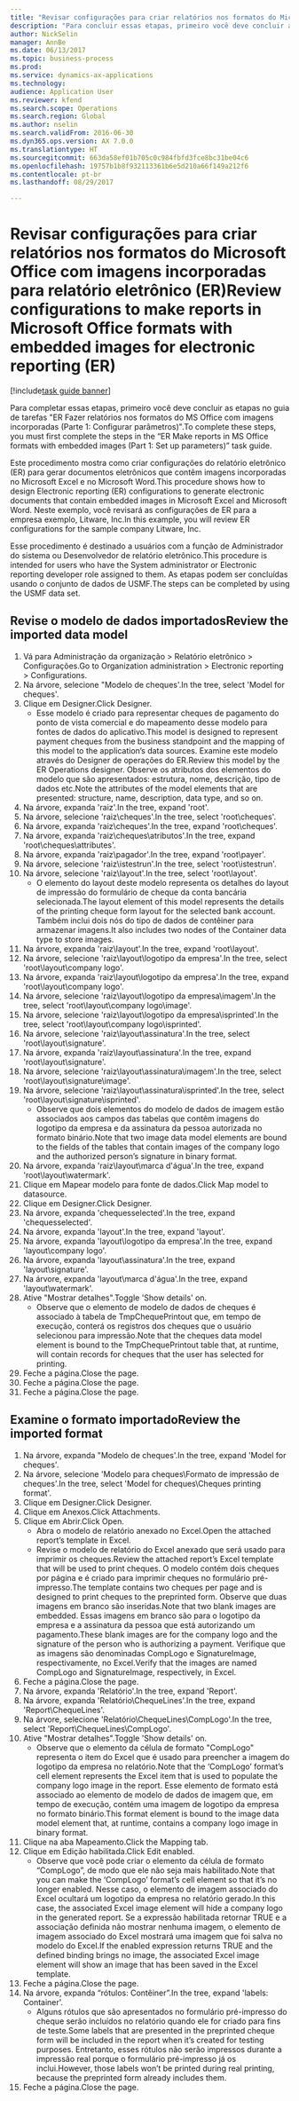 ```yaml
--- 
title: "Revisar configurações para criar relatórios nos formatos do Microsoft Office com imagens incorporadas para relatório eletrônico (ER)"
description: "Para concluir essas etapas, primeiro você deve concluir as etapas no guia de tarefas \"ER Criar relatórios nos formatos do MS Office com imagens incorporadas (Parte 1 – Configurar parâmetros)\"."
author: NickSelin
manager: AnnBe
ms.date: 06/13/2017
ms.topic: business-process
ms.prod: 
ms.service: dynamics-ax-applications
ms.technology: 
audience: Application User
ms.reviewer: kfend
ms.search.scope: Operations
ms.search.region: Global
ms.author: nselin
ms.search.validFrom: 2016-06-30
ms.dyn365.ops.version: AX 7.0.0
ms.translationtype: HT
ms.sourcegitcommit: 663da58ef01b705c0c984fbfd3fce8bc31be04c6
ms.openlocfilehash: 19757b1b8f932113361b6e5d210a66f149a212f6
ms.contentlocale: pt-br
ms.lasthandoff: 08/29/2017

---
```

# <a name="review-configurations-to-make-reports-in-microsoft-office-formats-with-embedded-images-for-electronic-reporting-er"></a><span data-ttu-id="e989c-103">Revisar configurações para criar relatórios nos formatos do Microsoft Office com imagens incorporadas para relatório eletrônico (ER)</span><span class="sxs-lookup"><span data-stu-id="e989c-103">Review configurations to make reports in Microsoft Office formats with embedded images for electronic reporting (ER)</span></span>

[!include[task guide banner](../../includes/task-guide-banner.md)]

<span data-ttu-id="e989c-104">Para completar essas etapas, primeiro você deve concluir as etapas no guia de tarefas "ER Fazer relatórios nos formatos do MS Office com imagens incorporadas (Parte 1: Configurar parâmetros)".</span><span class="sxs-lookup"><span data-stu-id="e989c-104">To complete these steps, you must first complete the steps in the “ER Make reports in MS Office formats with embedded images (Part 1: Set up parameters)” task guide.</span></span>

<span data-ttu-id="e989c-105">Este procedimento mostra como criar configurações do relatório eletrônico (ER) para gerar documentos eletrônicos que contêm imagens incorporadas no Microsoft Excel e no Microsoft Word.</span><span class="sxs-lookup"><span data-stu-id="e989c-105">This procedure shows how to design Electronic reporting (ER) configurations to generate electronic documents that contain embedded images in Microsoft Excel and Microsoft Word.</span></span> <span data-ttu-id="e989c-106">Neste exemplo, você revisará as configurações de ER para a empresa exemplo, Litware, Inc.</span><span class="sxs-lookup"><span data-stu-id="e989c-106">In this example, you will review ER configurations for the sample company Litware, Inc.</span></span> 

<span data-ttu-id="e989c-107">Esse procedimento é destinado a usuários com a função de Administrador do sistema ou Desenvolvedor de relatório eletrônico.</span><span class="sxs-lookup"><span data-stu-id="e989c-107">This procedure is intended for users who have the System administrator or Electronic reporting developer role assigned to them.</span></span> <span data-ttu-id="e989c-108">As etapas podem ser concluídas usando o conjunto de dados de USMF.</span><span class="sxs-lookup"><span data-stu-id="e989c-108">The steps can be completed by using the USMF data set.</span></span>


## <a name="review-the-imported-data-model"></a><span data-ttu-id="e989c-109">Revise o modelo de dados importados</span><span class="sxs-lookup"><span data-stu-id="e989c-109">Review the imported data model</span></span>
1. <span data-ttu-id="e989c-110">Vá para Administração da organização > Relatório eletrônico > Configurações.</span><span class="sxs-lookup"><span data-stu-id="e989c-110">Go to Organization administration > Electronic reporting > Configurations.</span></span>
2. <span data-ttu-id="e989c-111">Na árvore, selecione "Modelo de cheques'.</span><span class="sxs-lookup"><span data-stu-id="e989c-111">In the tree, select 'Model for cheques'.</span></span>
3. <span data-ttu-id="e989c-112">Clique em Designer.</span><span class="sxs-lookup"><span data-stu-id="e989c-112">Click Designer.</span></span>
    * <span data-ttu-id="e989c-113">Esse modelo é criado para representar cheques de pagamento do ponto de vista comercial e do mapeamento desse modelo para fontes de dados do aplicativo.</span><span class="sxs-lookup"><span data-stu-id="e989c-113">This model is designed to represent payment cheques from the business standpoint and the mapping of this model to the application’s data sources.</span></span> <span data-ttu-id="e989c-114">Examine este modelo através do Designer de operações do ER.</span><span class="sxs-lookup"><span data-stu-id="e989c-114">Review this model by the ER Operations designer.</span></span> <span data-ttu-id="e989c-115">Observe os atributos dos elementos do modelo que são apresentados: estrutura, nome, descrição, tipo de dados etc.</span><span class="sxs-lookup"><span data-stu-id="e989c-115">Note the attributes of the model elements that are presented: structure, name, description, data type, and so on.</span></span>   
4. <span data-ttu-id="e989c-116">Na árvore, expanda 'raiz'.</span><span class="sxs-lookup"><span data-stu-id="e989c-116">In the tree, expand 'root'.</span></span>
5. <span data-ttu-id="e989c-117">Na árvore, selecione 'raiz\cheques'.</span><span class="sxs-lookup"><span data-stu-id="e989c-117">In the tree, select 'root\cheques'.</span></span>
6. <span data-ttu-id="e989c-118">Na árvore, expanda 'raiz\cheques'.</span><span class="sxs-lookup"><span data-stu-id="e989c-118">In the tree, expand 'root\cheques'.</span></span>
7. <span data-ttu-id="e989c-119">Na árvore, expanda 'raiz\cheques\atributos'.</span><span class="sxs-lookup"><span data-stu-id="e989c-119">In the tree, expand 'root\cheques\attributes'.</span></span>
8. <span data-ttu-id="e989c-120">Na árvore, expanda 'raiz\pagador'.</span><span class="sxs-lookup"><span data-stu-id="e989c-120">In the tree, expand 'root\payer'.</span></span>
9. <span data-ttu-id="e989c-121">Na árvore, selecione 'raiz\istestrun'.</span><span class="sxs-lookup"><span data-stu-id="e989c-121">In the tree, select 'root\istestrun'.</span></span>
10. <span data-ttu-id="e989c-122">Na árvore, selecione 'raiz\layout'.</span><span class="sxs-lookup"><span data-stu-id="e989c-122">In the tree, select 'root\layout'.</span></span>
    * <span data-ttu-id="e989c-123">O elemento do layout deste modelo representa os detalhes do layout de impressão do formulário de cheque da conta bancária selecionada.</span><span class="sxs-lookup"><span data-stu-id="e989c-123">The layout element of this model represents the details of the printing cheque form layout for the selected bank account.</span></span> <span data-ttu-id="e989c-124">Também inclui dois nós do tipo de dados de contêiner para armazenar imagens.</span><span class="sxs-lookup"><span data-stu-id="e989c-124">It also includes two nodes of the Container data type to store images.</span></span>   
11. <span data-ttu-id="e989c-125">Na árvore, expanda 'raiz\layout'.</span><span class="sxs-lookup"><span data-stu-id="e989c-125">In the tree, expand 'root\layout'.</span></span>
12. <span data-ttu-id="e989c-126">Na árvore, selecione 'raiz\layout\logotipo da empresa'.</span><span class="sxs-lookup"><span data-stu-id="e989c-126">In the tree, select 'root\layout\company logo'.</span></span>
13. <span data-ttu-id="e989c-127">Na árvore, expanda 'raiz\layout\logotipo da empresa'.</span><span class="sxs-lookup"><span data-stu-id="e989c-127">In the tree, expand 'root\layout\company logo'.</span></span>
14. <span data-ttu-id="e989c-128">Na árvore, selecione 'raiz\layout\logotipo da empresa\imagem'.</span><span class="sxs-lookup"><span data-stu-id="e989c-128">In the tree, select 'root\layout\company logo\image'.</span></span>
15. <span data-ttu-id="e989c-129">Na árvore, selecione 'raiz\layout\logotipo da empresa\isprinted'.</span><span class="sxs-lookup"><span data-stu-id="e989c-129">In the tree, select 'root\layout\company logo\isprinted'.</span></span>
16. <span data-ttu-id="e989c-130">Na árvore, selecione 'raiz\layout\assinatura'.</span><span class="sxs-lookup"><span data-stu-id="e989c-130">In the tree, select 'root\layout\signature'.</span></span>
17. <span data-ttu-id="e989c-131">Na árvore, expanda 'raiz\layout\assinatura'.</span><span class="sxs-lookup"><span data-stu-id="e989c-131">In the tree, expand 'root\layout\signature'.</span></span>
18. <span data-ttu-id="e989c-132">Na árvore, selecione 'raiz\layout\assinatura\imagem'.</span><span class="sxs-lookup"><span data-stu-id="e989c-132">In the tree, select 'root\layout\signature\image'.</span></span>
19. <span data-ttu-id="e989c-133">Na árvore, selecione 'raiz\layout\assinatura\isprinted'.</span><span class="sxs-lookup"><span data-stu-id="e989c-133">In the tree, select 'root\layout\signature\isprinted'.</span></span>
    * <span data-ttu-id="e989c-134">Observe que dois elementos do modelo de dados de imagem estão associados aos campos das tabelas que contêm imagens do logotipo da empresa e da assinatura da pessoa autorizada no formato binário.</span><span class="sxs-lookup"><span data-stu-id="e989c-134">Note that two image data model elements are bound to the fields of the tables that contain images of the company logo and the authorized person’s signature in binary format.</span></span>  
20. <span data-ttu-id="e989c-135">Na árvore, expanda 'raiz\layout\marca d'água'.</span><span class="sxs-lookup"><span data-stu-id="e989c-135">In the tree, expand 'root\layout\watermark'.</span></span>
21. <span data-ttu-id="e989c-136">Clique em Mapear modelo para fonte de dados.</span><span class="sxs-lookup"><span data-stu-id="e989c-136">Click Map model to datasource.</span></span>
22. <span data-ttu-id="e989c-137">Clique em Designer.</span><span class="sxs-lookup"><span data-stu-id="e989c-137">Click Designer.</span></span>
23. <span data-ttu-id="e989c-138">Na árvore, expanda 'chequesselected'.</span><span class="sxs-lookup"><span data-stu-id="e989c-138">In the tree, expand 'chequesselected'.</span></span>
24. <span data-ttu-id="e989c-139">Na árvore, expanda 'layout'.</span><span class="sxs-lookup"><span data-stu-id="e989c-139">In the tree, expand 'layout'.</span></span>
25. <span data-ttu-id="e989c-140">Na árvore, expanda 'layout\logotipo da empresa'.</span><span class="sxs-lookup"><span data-stu-id="e989c-140">In the tree, expand 'layout\company logo'.</span></span>
26. <span data-ttu-id="e989c-141">Na árvore, expanda 'layout\assinatura'.</span><span class="sxs-lookup"><span data-stu-id="e989c-141">In the tree, expand 'layout\signature'.</span></span>
27. <span data-ttu-id="e989c-142">Na árvore, expanda 'layout\marca d'água'.</span><span class="sxs-lookup"><span data-stu-id="e989c-142">In the tree, expand 'layout\watermark'.</span></span>
28. <span data-ttu-id="e989c-143">Ative "Mostrar detalhes".</span><span class="sxs-lookup"><span data-stu-id="e989c-143">Toggle 'Show details' on.</span></span>
    * <span data-ttu-id="e989c-144">Observe que o elemento de modelo de dados de cheques é associado à tabela de TmpChequePrintout que, em tempo de execução, conterá os registros dos cheques que o usuário selecionou para impressão.</span><span class="sxs-lookup"><span data-stu-id="e989c-144">Note that the cheques data model element is bound to the TmpChequePrintout table that, at runtime, will contain records for cheques that the user has selected for printing.</span></span>   
29. <span data-ttu-id="e989c-145">Feche a página.</span><span class="sxs-lookup"><span data-stu-id="e989c-145">Close the page.</span></span>
30. <span data-ttu-id="e989c-146">Feche a página.</span><span class="sxs-lookup"><span data-stu-id="e989c-146">Close the page.</span></span>
31. <span data-ttu-id="e989c-147">Feche a página.</span><span class="sxs-lookup"><span data-stu-id="e989c-147">Close the page.</span></span>

## <a name="review-the-imported-format"></a><span data-ttu-id="e989c-148">Examine o formato importado</span><span class="sxs-lookup"><span data-stu-id="e989c-148">Review the imported format</span></span>
1. <span data-ttu-id="e989c-149">Na árvore, expanda "Modelo de cheques'.</span><span class="sxs-lookup"><span data-stu-id="e989c-149">In the tree, expand 'Model for cheques'.</span></span>
2. <span data-ttu-id="e989c-150">Na árvore, selecione 'Modelo para cheques\Formato de impressão de cheques'.</span><span class="sxs-lookup"><span data-stu-id="e989c-150">In the tree, select 'Model for cheques\Cheques printing format'.</span></span>
3. <span data-ttu-id="e989c-151">Clique em Designer.</span><span class="sxs-lookup"><span data-stu-id="e989c-151">Click Designer.</span></span>
4. <span data-ttu-id="e989c-152">Clique em Anexos.</span><span class="sxs-lookup"><span data-stu-id="e989c-152">Click Attachments.</span></span>
5. <span data-ttu-id="e989c-153">Clique em Abrir.</span><span class="sxs-lookup"><span data-stu-id="e989c-153">Click Open.</span></span>
    * <span data-ttu-id="e989c-154">Abra o modelo de relatório anexado no Excel.</span><span class="sxs-lookup"><span data-stu-id="e989c-154">Open the attached report’s template in Excel.</span></span>  
    * <span data-ttu-id="e989c-155">Revise o modelo de relatório do Excel anexado que será usado para imprimir os cheques.</span><span class="sxs-lookup"><span data-stu-id="e989c-155">Review the attached report’s Excel template that will be used to print cheques.</span></span> <span data-ttu-id="e989c-156">O modelo contém dois cheques por página e é criado para imprimir cheques no formulário pré-impresso.</span><span class="sxs-lookup"><span data-stu-id="e989c-156">The template contains two cheques per page and is designed to print cheques to the preprinted form.</span></span> <span data-ttu-id="e989c-157">Observe que duas imagens em branco são inseridas.</span><span class="sxs-lookup"><span data-stu-id="e989c-157">Note that two blank images are embedded.</span></span> <span data-ttu-id="e989c-158">Essas imagens em branco são para o logotipo da empresa e a assinatura da pessoa que está autorizando um pagamento.</span><span class="sxs-lookup"><span data-stu-id="e989c-158">These blank images are for the company logo and the signature of the person who is authorizing a payment.</span></span> <span data-ttu-id="e989c-159">Verifique que as imagens são denominadas CompLogo e SignatureImage, respectivamente, no Excel.</span><span class="sxs-lookup"><span data-stu-id="e989c-159">Verify that the images are named CompLogo and SignatureImage, respectively, in Excel.</span></span>   
6. <span data-ttu-id="e989c-160">Feche a página.</span><span class="sxs-lookup"><span data-stu-id="e989c-160">Close the page.</span></span>
7. <span data-ttu-id="e989c-161">Na árvore, expanda 'Relatório'.</span><span class="sxs-lookup"><span data-stu-id="e989c-161">In the tree, expand 'Report'.</span></span>
8. <span data-ttu-id="e989c-162">Na árvore, expanda 'Relatório\ChequeLines'.</span><span class="sxs-lookup"><span data-stu-id="e989c-162">In the tree, expand 'Report\ChequeLines'.</span></span>
9. <span data-ttu-id="e989c-163">Na árvore, selecione 'Relatório\ChequeLines\CompLogo'.</span><span class="sxs-lookup"><span data-stu-id="e989c-163">In the tree, select 'Report\ChequeLines\CompLogo'.</span></span>
10. <span data-ttu-id="e989c-164">Ative "Mostrar detalhes".</span><span class="sxs-lookup"><span data-stu-id="e989c-164">Toggle 'Show details' on.</span></span>
    * <span data-ttu-id="e989c-165">Observe que o elemento da célula de formato "CompLogo" representa o item do Excel que é usado para preencher a imagem do logotipo da empresa no relatório.</span><span class="sxs-lookup"><span data-stu-id="e989c-165">Note that the ‘CompLogo’ format’s cell element represents the Excel item that is used to populate the company logo image in the report.</span></span> <span data-ttu-id="e989c-166">Esse elemento de formato está associado ao elemento de modelo de dados de imagem que, em tempo de execução, contém uma imagem de logotipo da empresa no formato binário.</span><span class="sxs-lookup"><span data-stu-id="e989c-166">This format element is bound to the image data model element that, at runtime, contains a company logo image in binary format.</span></span>   
11. <span data-ttu-id="e989c-167">Clique na aba Mapeamento.</span><span class="sxs-lookup"><span data-stu-id="e989c-167">Click the Mapping tab.</span></span>
12. <span data-ttu-id="e989c-168">Clique em Edição habilitada.</span><span class="sxs-lookup"><span data-stu-id="e989c-168">Click Edit enabled.</span></span>
    * <span data-ttu-id="e989c-169">Observe que você pode criar o elemento da célula de formato “CompLogo”, de modo que ele não seja mais habilitado.</span><span class="sxs-lookup"><span data-stu-id="e989c-169">Note that you can make the ‘CompLogo’ format’s cell element so that it’s no longer enabled.</span></span> <span data-ttu-id="e989c-170">Nesse caso, o elemento de imagem associado do Excel ocultará um logotipo da empresa no relatório gerado.</span><span class="sxs-lookup"><span data-stu-id="e989c-170">In this case, the associated Excel image element will hide a company logo in the generated report.</span></span> <span data-ttu-id="e989c-171">Se a expressão habilitada retornar TRUE e a associação definida não mostrar nenhuma imagem, o elemento de imagem associado do Excel mostrará uma imagem que foi salva no modelo do Excel.</span><span class="sxs-lookup"><span data-stu-id="e989c-171">If the enabled expression returns TRUE and the defined binding brings no image, the associated Excel image element will show an image that has been saved in the Excel template.</span></span>   
13. <span data-ttu-id="e989c-172">Feche a página.</span><span class="sxs-lookup"><span data-stu-id="e989c-172">Close the page.</span></span>
14. <span data-ttu-id="e989c-173">Na árvore, expanda “rótulos: Contêiner”.</span><span class="sxs-lookup"><span data-stu-id="e989c-173">In the tree, expand 'labels: Container'.</span></span>
    * <span data-ttu-id="e989c-174">Alguns rótulos que são apresentados no formulário pré-impresso do cheque serão incluídos no relatório quando ele for criado para fins de teste.</span><span class="sxs-lookup"><span data-stu-id="e989c-174">Some labels that are presented in the preprinted cheque form will be included in the report when it’s created for testing purposes.</span></span> <span data-ttu-id="e989c-175">Entretanto, esses rótulos não serão impressos durante a impressão real porque o formulário pré-impresso já os inclui.</span><span class="sxs-lookup"><span data-stu-id="e989c-175">However, those labels won’t be printed during real printing, because the preprinted form already includes them.</span></span>  
15. <span data-ttu-id="e989c-176">Feche a página.</span><span class="sxs-lookup"><span data-stu-id="e989c-176">Close the page.</span></span>


